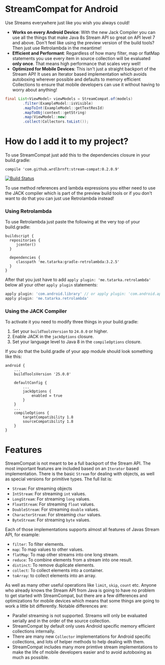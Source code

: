 # StreamCompat for Android

Use Streams everywhere just like you wish you always could!

* **Works on every Android Device**: With the new Jack Compiler you can use all the things that make Java 8s Stream API so great on API level 7 and above. Don't feel like using the preview version of the build tools? Then just use Retrolambda in the meantime!
* **Efficient and Performant**: Regardless of how many filter, map or flatMap statements you use every item in source collection will be evaluated **only once**. That means high performance that scales very well!
* **Optimized for Mobile Devices**: This isn't just a straight backport of the Stream API! It uses an Iterator based implementation which avoids autoboxing wherever possible and defaults to memory efficient Collections to ensure that mobile developers can use it without having to worry about anything! 

```java
final List<ViewModel> viewModels = StreamCompat.of(models)
        .filter(ExampleModel::isVisible)
        .mapToInt(ExampleModel::getTextResId)
        .mapToObj(context::getString)
        .map(ViewModel::new)
        .collect(Collectors.toList());
```

# How do I add it to my project?

To use StreamCompat just add this to the dependencies closure in your build.gradle:

```
compile 'com.github.wrdlbrnft:stream-compat:0.2.0.9'
```

[![Build Status](https://travis-ci.org/Wrdlbrnft/StreamCompat.svg?branch=master)](https://travis-ci.org/Wrdlbrnft/StreamCompat)

To use method references and lambda expressions you either need to use the JACK compiler which is part of the preview build tools or if you don't want to do that you can just use Retrolambda instead!

### Using Retrolambda

To use Retrolambda just paste the following at the very top of your build.gradle:

```
buildscript {
  repositories {
     jcenter()
  }

  dependencies {
     classpath 'me.tatarka:gradle-retrolambda:3.2.5'
  }
}
```

After that you just have to add `apply plugin: 'me.tatarka.retrolambda'` below all your other `apply plugin` statements:

```groovy
apply plugin: 'com.android.library' // or apply plugin: 'com.android.application'
apply plugin: 'me.tatarka.retrolambda'
```

### Using the JACK Compiler

To activate it you need to modify three things in your build.gradle:
 1. Set your `buildToolsVersion` to `24.0.0` or higher.
 2. Enable JACK in the `jackOptions` closure.
 3. Set your language level to Java 8 in the `compileOptions` closure.

If you do that the build.gradle of your app module should look something like this:

```
android {
    ...
    buildToolsVersion '25.0.0'

    defaultConfig {
        ...
        jackOptions {
            enabled = true
        }
    }
    ...
    compileOptions {
        targetCompatibility 1.8
        sourceCompatibility 1.8
    }
}
```

# Features

StreamCompat is not meant to be a full backport of the Stream API. The most important features are included based on an `Iterator` based implementation. There is the basic `Stream` for dealing with objects, as well as special versions for primitive types. The full list is:

* `Stream`: For streaming objects
* `IntStream`: For streaming `int` values.
* `LongStream`: For streaming `long` values.
* `FloatStream`: For streaming `float` values.
* `DoubleStream`: For streaming `double` values.
* `CharacterStream`: For streaming `char` values.
* `ByteStream`: For streaming `byte` values.

Each of those implementations supports almost all features of Javas Stream API, for example:

* `filter`: To filter elements.
* `map`: To map values to other values.
* `flatMap`: To map other streams into one long stream.
* `reduce`: To combine elements from a stream into one result.
* `distinct`: To remove duplicate elements.
* `collect`: To collect elements into a container.
* `toArray`: to collect elements into an array.

As well as many other useful operations like `limit`, `skip`, `count` etc. Anyone who already knows the Stream API from Java is going to have no problem to get started with StreamCompat, but there are a few differences and optimizations for mobile devices which means that some things are going to work a little bit differently. Notable differences are:

* Parallel streaming is not supported. Streams will only be evaluated serially and in the order of the source collection.
* StreamCompat by default only uses Android specific memory efficient collections internally.
* There are many new `Collector` implementations for Android specific collections, and lots of helper methods to help dealing with them.
* StreamCompat includes many more primtive stream implementations to make the life of mobile developers easier and to avoid autoboxing as much as possible.
